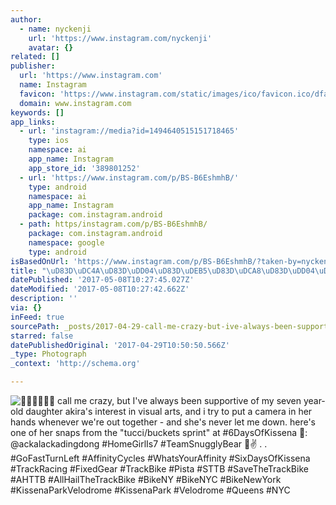 ```yaml
---
author:
  - name: nyckenji
    url: 'https://www.instagram.com/nyckenji'
    avatar: {}
related: []
publisher:
  url: 'https://www.instagram.com'
  name: Instagram
  favicon: 'https://www.instagram.com/static/images/ico/favicon.ico/dfa85bb1fd63.ico'
  domain: www.instagram.com
keywords: []
app_links:
  - url: 'instagram://media?id=1494640515151718465'
    type: ios
    namespace: ai
    app_name: Instagram
    app_store_id: '389801252'
  - url: 'https://www.instagram.com/p/BS-B6EshmhB/'
    type: android
    namespace: ai
    app_name: Instagram
    package: com.instagram.android
  - path: https/instagram.com/p/BS-B6EshmhB/
    package: com.instagram.android
    namespace: google
    type: android
isBasedOnUrl: 'https://www.instagram.com/p/BS-B6EshmhB/?taken-by=nyckenji'
title: "\uD83D\uDC4A\uD83D\uDD04\uD83D\uDEB5\uD83D\uDCA8\uD83D\uDD04\uD83D\uDC4A call me crazy, but I've always been supportive of my seven year-old daughter akira's interest in visual arts, and i try to put a camera in her hands whenever we're out together - and she's never let me down. here's one of her snaps from the \"tucci/buckets sprint\" at #6DaysOfKissena \uD83D\uDCF8: @ackalackadingdong #HomeGirlIs7 #TeamSnugglyBear \uD83D\uDC4A✌ . . #GoFastTurnLeft #AffinityCycles #WhatsYourAffinity #SixDaysOfKissena #TrackRacing #FixedGear #TrackBike #Pista #STTB #SaveTheTrackBike #AHTTB #AllHailTheTrackBike #BikeNY #BikeNYC #BikeNewYork #KissenaParkVelodrome #KissenaPark #Velodrome #Queens #NYC"
datePublished: '2017-05-08T10:27:45.027Z'
dateModified: '2017-05-08T10:27:42.662Z'
description: ''
via: {}
inFeed: true
sourcePath: _posts/2017-04-29-call-me-crazy-but-ive-always-been-supportive.md
starred: false
datePublishedOriginal: '2017-04-29T10:50:50.566Z'
_type: Photograph
_context: 'http://schema.org'

---
```

![ call me crazy, but I've always been supportive of my seven year-old daughter akira's interest in visual arts, and i try to put a camera in her hands whenever we're out together - and she's never let me down. here's one of her snaps from the "tucci/buckets sprint" at #6DaysOfKissena : @ackalackadingdong #HomeGirlIs7 #TeamSnugglyBear ✌ . . #GoFastTurnLeft #AffinityCycles #WhatsYourAffinity #SixDaysOfKissena #TrackRacing #FixedGear #TrackBike #Pista #STTB #SaveTheTrackBike #AHTTB #AllHailTheTrackBike #BikeNY #BikeNYC #BikeNewYork #KissenaParkVelodrome #KissenaPark #Velodrome #Queens #NYC](https://scontent.cdninstagram.com/t51.2885-15/s640x640/sh0.08/e35/17934689_1077107465723815_4337848567310843904_n.jpg)